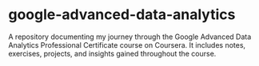# google-advanced-data-analytics
A repository documenting my journey through the Google Advanced Data Analytics Professional Certificate course on Coursera. It includes notes, exercises, projects, and insights gained throughout the course.
